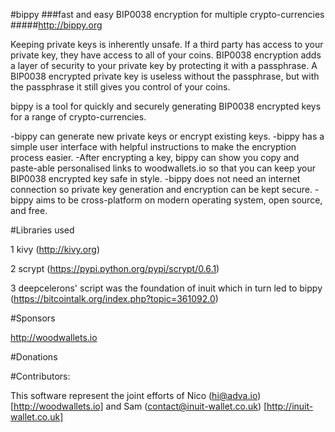 #bippy 
###fast and easy BIP0038 encryption for multiple crypto-currencies
#####http://bippy.org

Keeping private keys is inherently unsafe. 
If a third party has access to your private key, they have access to all of your coins. 
BIP0038 encryption adds a layer of security to your private key by protecting it with a passphrase. 
A BIP0038 encrypted private key is useless without the passphrase, but with the passphrase it still gives you control of your coins.

bippy is a tool for quickly and securely generating BIP0038 encrypted keys for a range of crypto-currencies.

   -bippy can generate new private keys or encrypt existing keys.
   -bippy has a simple user interface with helpful instructions to make the encryption process easier.
   -After encrypting a key, bippy can show you copy and paste-able personalised links to woodwallets.io so that you can keep your BIP0038 encrypted key safe in style.
   -bippy does not need an internet connection so private key generation and encryption can be kept secure.
   -bippy aims to be cross-platform on modern operating system, open source, and free.

 
#Libraries used

   1 kivy (http://kivy.org)

   2 scrypt (https://pypi.python.org/pypi/scrypt/0.6.1)

   3 deepcelerons' script was the foundation of inuit which in turn led to bippy (https://bitcointalk.org/index.php?topic=361092.0) 

#Sponsors

http://woodwallets.io

#Donations




#Contributors: 

This software represent the joint efforts of Nico (hi@adva.io) [http://woodwallets.io] and Sam (contact@inuit-wallet.co.uk) [http://inuit-wallet.co.uk]
